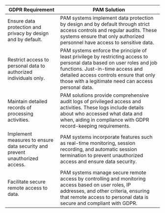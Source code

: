 | GDPR Requirement                                                                        | PAM Solution                                                                                                                                                                       |
|-----------------------------------------------------------------------------------------|------------------------------------------------------------------------------------------------------------------------------------------------------------------------------------|
| Ensure data protection and privacy by design and by default.                           | PAM systems implement data protection by design and by default through strict access controls and regular audits. These systems ensure that only authorized personnel have access to sensitive data. |
| Restrict access to personal data to authorized individuals only.                       | PAM systems enforce the principle of least privilege by restricting access to personal data based on user roles and job functions. Just-in-time access and detailed access controls ensure that only those with a legitimate need can access personal data. |
| Maintain detailed records of processing activities.                                    | PAM solutions provide comprehensive audit logs of privileged access and activities. These logs include details about who accessed what data and when, aiding in compliance with GDPR record-keeping requirements. |
| Implement measures to ensure data security and prevent unauthorized access.             | PAM systems incorporate features such as real-time monitoring, session recording, and automatic session termination to prevent unauthorized access and ensure data security. |
| Facilitate secure remote access to data.                                                | PAM systems manage secure remote access by controlling and monitoring access based on user roles, IP addresses, and other criteria, ensuring that remote access to personal data is secure and compliant with GDPR. |
